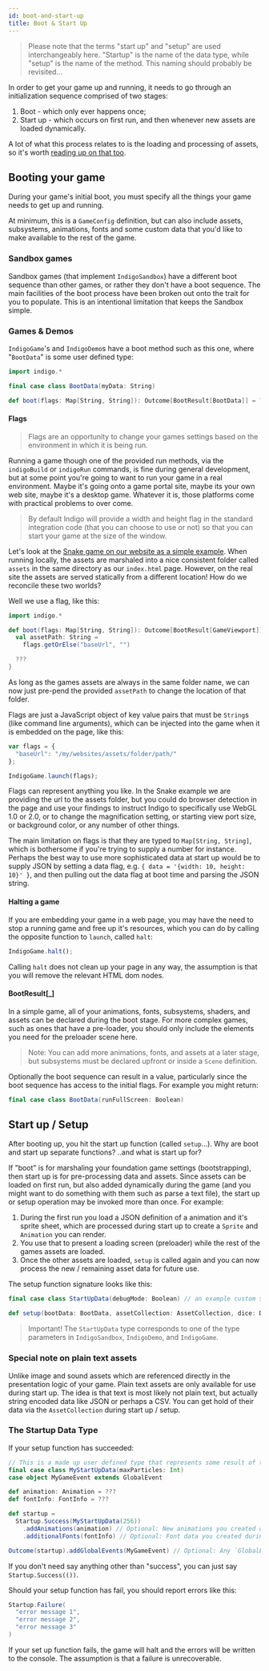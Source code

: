 ```yaml
---
id: boot-and-start-up
title: Boot & Start Up
---
```


> Please note that the terms "start up" and "setup" are used interchangeably here. "Startup" is the name of the data type, while "setup" is the name of the method. This naming should probably be revisited...

In order to get your game up and running, it needs to go through an initialization sequence comprised of two stages:

1. Boot - which only ever happens once;
2. Start up - which occurs on first run, and then whenever new assets are loaded dynamically.

A lot of what this process relates to is the loading and processing of assets, so it's worth [reading up on that too](platform/assets.md).

## Booting your game

During your game's initial boot, you must specify all the things your game needs to get up and running.

At minimum, this is a `GameConfig` definition, but can also include assets, subsystems, animations, fonts and some custom data that you'd like to make available to the rest of the game.

### Sandbox games

Sandbox games (that implement `IndigoSandbox`) have a different boot sequence than other games, or rather they don't have a boot sequence. The main facilities of the boot process have been broken out onto the trait for you to populate. This is an intentional limitation that keeps the Sandbox simple.

### Games & Demos

`IndigoGame`'s and `IndigoDemo`s have a boot method such as this one, where "`BootData`" is some user defined type:

```scala mdoc:js:shared
import indigo.*

final case class BootData(myData: String)

def boot(flags: Map[String, String]): Outcome[BootResult[BootData]] = ???
```

#### Flags

> Flags are an opportunity to change your games settings based on the environment in which it is being run.

Running a game though one of the provided run methods, via the `indigoBuild` or `indigoRun` commands, is fine during general development, but at some point you're going to want to run your game in a real environment. Maybe it's going onto a game portal site, maybe its your own web site, maybe it's a desktop game. Whatever it is, those platforms come with practical problems to over come.

> By default Indigo will provide a width and height flag in the standard integration code (that you can choose to use or not) so that you can start your game at the size of the window.

Let's look at the [Snake game on our website as a simple example](https://indigoengine.io/snake.html). When running locally, the assets are marshaled into a nice consistent folder called `assets` in the same directory as our `index.html` page. However, on the real site the assets are served statically from a different location! How do we reconcile these two worlds?

Well we use a flag, like this:

```scala mdoc:js
import indigo.*

def boot(flags: Map[String, String]): Outcome[BootResult[GameViewport]] = {
  val assetPath: String =
    flags.getOrElse("baseUrl", "")

  ???
}
```

As long as the games assets are always in the same folder name, we can now just pre-pend the provided `assetPath` to change the location of that folder.

Flags are just a JavaScript object of key value pairs that must be `String`s (like command line arguments), which can be injected into the game when it is embedded on the page, like this:

```javascript
var flags = {
  "baseUrl": "/my/websites/assets/folder/path/"
};

IndigoGame.launch(flags);
```

Flags can represent anything you like. In the Snake example we are providing the url to the assets folder, but you could do browser detection in the page and use your findings to instruct Indigo to specifically use WebGL 1.0 or 2.0, or to change the magnification setting, or starting view port size, or background color, or any number of other things.

The main limitation on flags is that they are typed to `Map[String, String]`, which is bothersome if you're trying to supply a number for instance. Perhaps the best way to use more sophisticated data at start up would be to supply JSON by setting a data flag, e.g. `{ data = '{width: 10, height: 10}' }`, and then pulling out the data flag at boot time and parsing the JSON string.

#### Halting a game

If you are embedding your game in a web page, you may have the need to stop a running game and free up it's resources, which you can do by calling the opposite function to `launch`, called `halt`:

```javascript
IndigoGame.halt();
```

Calling `halt` does not clean up your page in any way, the assumption is that you will remove the relevant HTML dom nodes.

#### BootResult[_]

In a simple game, all of your animations, fonts, subsystems, shaders, and assets can be declared during the boot stage. For more complex games, such as ones that have a pre-loader, you should only include the elements you need for the preloader scene here.

> Note: You can add more animations, fonts, and assets at a later stage, but subsystems must be declared upfront or inside a `Scene` definition.

Optionally the boot sequence can result in a value, particularly since the boot sequence has access to the initial flags. For example you might return:

```scala mdoc:js
final case class BootData(runFullScreen: Boolean)
```

## Start up / Setup

After booting up, you hit the start up function (called `setup`...). Why are boot and start up separate functions? ..and what is start up for?

If "boot" is for marshaling your foundation game settings (bootstrapping), then start up is for pre-processing data and assets. Since assets can be loaded on first run, but also added dynamically during the game (and you might want to do something with them such as parse a text file), the start up or setup operation may be invoked more than once. For example:

1. During the first run you load a JSON definition of a animation and it's sprite sheet, which are processed during start up to create a `Sprite` and `Animation` you can render.
2. You use that to present a loading screen (preloader) while the rest of the games assets are loaded.
3. Once the other assets are loaded, `setup` is called again and you can now process the new / remaining asset data for future use.

The setup function signature looks like this:

```scala mdoc:js
final case class StartUpData(debugMode: Boolean) // an example custom start up data type

def setup(bootData: BootData, assetCollection: AssetCollection, dice: Dice): Outcome[Startup[StartUpData]] = ???
```

> Important! The `StartUpData` type corresponds to one of the type parameters in `IndigoSandbox`, `IndigoDemo`, and `IndigoGame`.

### Special note on plain text assets

Unlike image and sound assets which are referenced directly in the presentation logic of your game. Plain text assets are only available for use during start up. The idea is that text is most likely not plain text, but actually string encoded data like JSON or perhaps a CSV. You can get hold of their data via the `AssetCollection` during start up / setup.

### The Startup Data Type

If your setup function has succeeded:

```scala
// This is a made up user defined type that represents some result of the Startup process
final case class MyStartUpData(maxParticles: Int)
case object MyGameEvent extends GlobalEvent

def animation: Animation = ???
def fontInfo: FontInfo = ???

def startup = 
  Startup.Success(MyStartUpData(256))
    .addAnimations(animation) // Optional: New animations you created during startup
    .additionalFonts(fontInfo) // Optional: Font data you created during start up

Outcome(startup).addGlobalEvents(MyGameEvent) // Optional: Any `GlobalEvent`s you would like to emit
```

If you don't need say anything other than "success", you can just say `Startup.Success(())`.

Should your setup function has fail, you should report errors like this:

```scala mdoc:js
Startup.Failure(
  "error message 1",
  "error message 2",
  "error message 3"
)
```

If your set up function fails, the game will halt and the errors will be written to the console. The assumption is that a failure is unrecoverable.
